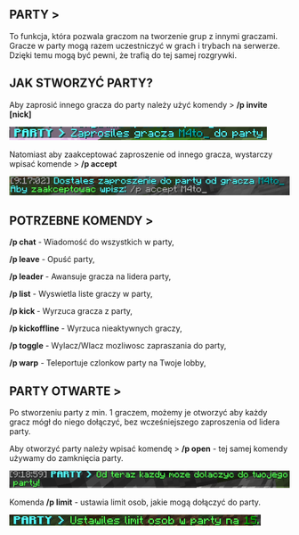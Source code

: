 ## PARTY >
To  funkcja, która pozwala graczom na tworzenie grup z innymi graczami. Gracze w party mogą razem uczestniczyć w grach i  trybach na serwerze. Dzięki temu mogą być pewni, że trafią do tej samej rozgrywki.
## JAK STWORZYĆ PARTY?

Aby zaprosić innego gracza do party należy użyć komendy > **/p invite [nick]**

![add](/assets/parties/add.png)

Natomiast aby zaakceptować zaproszenie od innego gracza, wystarczy wpisać komende > **/p accept** 

![zaproszenie](/assets/parties/zaproszenie.png)

## POTRZEBNE KOMENDY >

**/p chat** <wiadomosc> - Wiadomość do wszystkich w party,

**/p leave** - Opuść party,

**/p leader** - Awansuje gracza na lidera party,

**/p list** - Wyswietla liste graczy w party,

**/p kick <nick>** - Wyrzuca gracza z party,

**/p kickoffline** - Wyrzuca nieaktywnych graczy,

**/p toggle** - Wylacz/Wlacz mozliwosc zapraszania do party,

**/p warp** - Teleportuje czlonkow party na Twoje lobby,

## PARTY OTWARTE >

Po stworzeniu party z min. 1 graczem, możemy je otworzyć aby każdy gracz mógł do niego dołączyć, bez wcześniejszego zaproszenia od lidera party.

Aby otworzyć party należy wpisać komendę > **/p open** - tej samej komendy używamy do zamknięcia party.

![open](/assets/parties/open.png)

 Komenda **/p limit** - ustawia limit osob, jakie mogą dołączyć do party.

![limit](/assets/parties/limit.png)